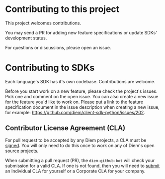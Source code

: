 # Contributing to this project

This project welcomes contributions.

You may send a PR for adding new feature specifications or update SDKs' development status.

For questions or discussions, please open an issue.

# Contributing to SDKs

Each language's SDK has it's own codebase. Contributions are welcome.

Before you start work on a new feature, please check the project's issues. Pick one and comment on the open issue. You can also create a new issue for the feature you'd like to work on. Please put a link to the feature specification document in the issue description when creating a new issue, for example: https://github.com/diem/client-sdk-python/issues/202.


## Contributor License Agreement (CLA)

For pull request to be accepted by any Diem projects, a CLA must be [signed](https://diem.com/en-US/cla-sign). You will only need to do this once to work on any of Diem's open source projects.

When submitting a pull request (PR), the `diem-github-bot` will check your submission for a valid CLA. If one is not found, then you will need to [submit](https://diem.com/en-US/cla-sign) an Individual CLA for yourself or a Corporate CLA for your company.
